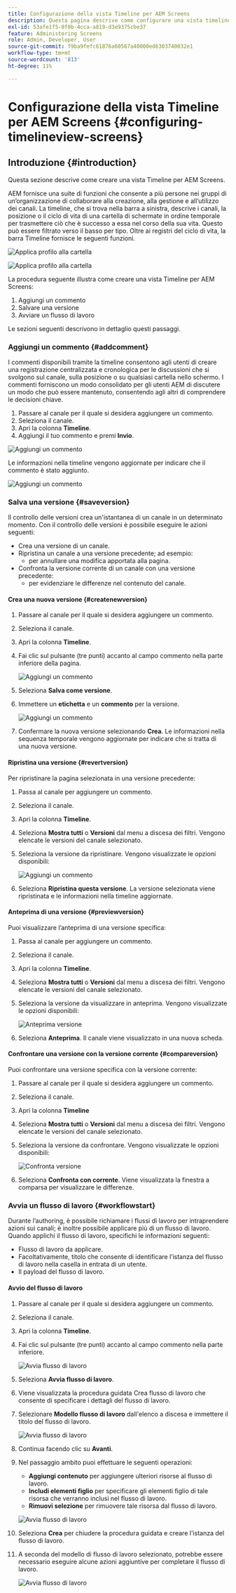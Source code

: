 ```yaml
---
title: Configurazione della vista Timeline per AEM Screens
description: Questa pagina descrive come configurare una vista timeline in Screens as a Cloud Service.
exl-id: 53afe1f5-8f0b-4cca-a819-d3e9375cbe37
feature: Administering Screens
role: Admin, Developer, User
source-git-commit: f9ba9fefc61876a60567a40000ed6303740032e1
workflow-type: tm+mt
source-wordcount: '813'
ht-degree: 11%

---
```


# Configurazione della vista Timeline per AEM Screens {#configuring-timelineview-screens}

## Introduzione {#introduction}

Questa sezione descrive come creare una vista Timeline per AEM Screens.

AEM fornisce una suite di funzioni che consente a più persone nei gruppi di un’organizzazione di collaborare alla creazione, alla gestione e all’utilizzo dei canali.
La timeline, che si trova nella barra a sinistra, descrive i canali, la posizione o il ciclo di vita di una cartella di schermate in ordine temporale per trasmettere ciò che è successo a essa nel corso della sua vita. Questo può essere filtrato verso il basso per tipo.
Oltre ai registri del ciclo di vita, la barra Timeline fornisce le seguenti funzioni.

![Applica profilo alla cartella](/help/screens-cloud/assets/configure/Screens-timeline1.jpg)

![Applica profilo alla cartella](/help/screens-cloud/assets/configure/screens-timeline2.jpg)

La procedura seguente illustra come creare una vista Timeline per AEM Screens:

1. Aggiungi un commento
1. Salvare una versione
1. Avviare un flusso di lavoro

Le sezioni seguenti descrivono in dettaglio questi passaggi.

### Aggiungi un commento {#addcomment}

I commenti disponibili tramite la timeline consentono agli utenti di creare una registrazione centralizzata e cronologica per le discussioni che si svolgono sul canale, sulla posizione o su qualsiasi cartella nello schermo.
I commenti forniscono un modo consolidato per gli utenti AEM di discutere un modo che può essere mantenuto, consentendo agli altri di comprendere le decisioni chiave.

1. Passare al canale per il quale si desidera aggiungere un commento.
1. Seleziona il canale.
1. Apri la colonna **Timeline**.
1. Aggiungi il tuo commento e premi **Invio**.

![Aggiungi un commento](/help/screens-cloud/assets/configure/screen-timeline3.jpg)

Le informazioni nella timeline vengono aggiornate per indicare che il commento è stato aggiunto.

![Aggiungi un commento](/help/screens-cloud/assets/configure/screens-timeline4.jpg)

### Salva una versione {#saveversion}

Il controllo delle versioni crea un&#39;istantanea di un canale in un determinato momento. Con il controllo delle versioni è possibile eseguire le azioni seguenti:
* Crea una versione di un canale.
* Ripristina un canale a una versione precedente; ad esempio:
   * per annullare una modifica apportata alla pagina.
* Confronta la versione corrente di un canale con una versione precedente:
   * per evidenziare le differenze nel contenuto del canale.


#### Crea una nuova versione {#createnewversion}

1. Passare al canale per il quale si desidera aggiungere un commento.
1. Seleziona il canale.
1. Apri la colonna **Timeline**.
1. Fai clic sul pulsante (tre punti) accanto al campo commento nella parte inferiore della pagina.

   ![Aggiungi un commento](/help/screens-cloud/assets/configure/screens-timeline5.jpg)

1. Seleziona **Salva come versione**.
1. Immettere un **etichetta** e un **commento** per la versione.

   ![Aggiungi un commento](/help/screens-cloud/assets/configure/screens-timeline6.jpg)

1. Confermare la nuova versione selezionando **Crea**. Le informazioni nella sequenza temporale vengono aggiornate per indicare che si tratta di una nuova versione.

#### Ripristina una versione {#revertversion}

Per ripristinare la pagina selezionata in una versione precedente:

1. Passa al canale per aggiungere un commento.
1. Seleziona il canale.
1. Apri la colonna **Timeline**.
1. Seleziona **Mostra tutti** o **Versioni** dal menu a discesa dei filtri. Vengono elencate le versioni del canale selezionato.
1. Seleziona la versione da ripristinare. Vengono visualizzate le opzioni disponibili:

   ![Aggiungi un commento](/help/screens-cloud/assets/configure/screens-timeline7.jpg)

1. Seleziona **Ripristina questa versione**. La versione selezionata viene ripristinata e le informazioni nella timeline aggiornate.

#### Anteprima di una versione {#previewversion}

Puoi visualizzare l’anteprima di una versione specifica:

1. Passa al canale per aggiungere un commento.
1. Seleziona il canale.
1. Apri la colonna **Timeline**.
1. Seleziona **Mostra tutti** o **Versioni** dal menu a discesa dei filtri. Vengono elencate le versioni del canale selezionato.
1. Seleziona la versione da visualizzare in anteprima. Vengono visualizzate le opzioni disponibili:

   ![Anteprima versione](/help/screens-cloud/assets/configure/screens-timeline8.jpg)

1. Seleziona **Anteprima**. Il canale viene visualizzato in una nuova scheda.

#### Confrontare una versione con la versione corrente {#compareversion}

Puoi confrontare una versione specifica con la versione corrente:

1. Passare al canale per il quale si desidera aggiungere un commento.
1. Seleziona il canale.
1. Apri la colonna **Timeline**
1. Seleziona **Mostra tutti** o **Versioni** dal menu a discesa dei filtri. Vengono elencate le versioni del canale selezionato.
1. Seleziona la versione da confrontare. Vengono visualizzate le opzioni disponibili:

   ![Confronta versione](/help/screens-cloud/assets/configure/screens-timeline9.jpg)

1. Seleziona **Confronta con corrente**. Viene visualizzata la finestra a comparsa per visualizzare le differenze.

### Avvia un flusso di lavoro {#workflowstart}

Durante l’authoring, è possibile richiamare i flussi di lavoro per intraprendere azioni sui canali; è inoltre possibile applicare più di un flusso di lavoro.
Quando applichi il flusso di lavoro, specifichi le informazioni seguenti:

* Flusso di lavoro da applicare.
* Facoltativamente, titolo che consente di identificare l’istanza del flusso di lavoro nella casella in entrata di un utente.
* Il payload del flusso di lavoro.

#### Avvio del flusso di lavoro

1. Passare al canale per il quale si desidera aggiungere un commento.
1. Seleziona il canale.
1. Apri la colonna **Timeline**.
1. Fai clic sul pulsante (tre punti) accanto al campo commento nella parte inferiore.

   ![Avvia flusso di lavoro](/help/screens-cloud/assets/configure/screens-timeline10.jpg)

1. Seleziona **Avvia flusso di lavoro**.
1. Viene visualizzata la procedura guidata Crea flusso di lavoro che consente di specificare i dettagli del flusso di lavoro.
1. Selezionare **Modello flusso di lavoro** dall&#39;elenco a discesa e immettere il titolo del flusso di lavoro.

   ![Avvia flusso di lavoro](/help/screens-cloud/assets/configure/screens-timeline11.jpg)

1. Continua facendo clic su **Avanti**.
1. Nel passaggio ambito puoi effettuare le seguenti operazioni:
   * **Aggiungi contenuto** per aggiungere ulteriori risorse al flusso di lavoro.
   * **Includi elementi figlio** per specificare gli elementi figlio di tale risorsa che verranno inclusi nel flusso di lavoro.
   * **Rimuovi selezione** per rimuovere tale risorsa dal flusso di lavoro.

   ![Avvia flusso di lavoro](/help/screens-cloud/assets/configure/screens-timeline12.jpg)

1. Seleziona **Crea** per chiudere la procedura guidata e creare l&#39;istanza del flusso di lavoro.
1. A seconda del modello di flusso di lavoro selezionato, potrebbe essere necessario eseguire alcune azioni aggiuntive per completare il flusso di lavoro.

   ![Avvia flusso di lavoro](/help/screens-cloud/assets/configure/screens-timeline13.jpg)
